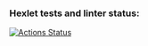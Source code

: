 ### Hexlet tests and linter status:
[![Actions Status](https://github.com/owlscatcher/rails-project-66/actions/workflows/hexlet-check.yml/badge.svg)](https://github.com/owlscatcher/rails-project-66/actions)